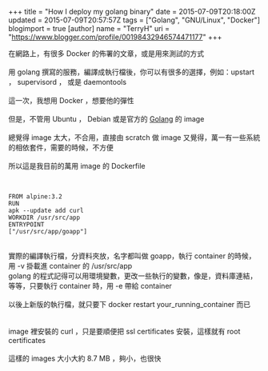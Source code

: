 +++
title = "How I deploy my golang binary"
date = 2015-07-09T20:18:00Z
updated = 2015-07-09T20:57:57Z
tags = ["Golang", "GNU/Linux", "Docker"]
blogimport = true 
[author]
	name = "TerryH"
	uri = "https://www.blogger.com/profile/00198432946574471177"
+++

在網路上，有很多 Docker 的佈署的文章，或是用來測試的方式<br /><br />用 golang 撰寫的服務，編譯成執行檔後，你可以有很多的選擇，例如：upstart ， supervisord ， 或是 daemontools<br /><br />這一次，我想用 Docker ，想要他的彈性<br /><br />但是，不管用 Ubuntu ， Debian 或是官方的 <a href="https://registry.hub.docker.com/_/golang/">Golang</a> 的 image<br /><br />總覺得 image 太大，不合用，直接由 scratch 做 image 又覺得，萬一有一些系統的相依套件，需要的時候，不方便<br /><br />所以這是我目前的萬用 image 的 Dockerfile<br /><br /><pre><code><br />FROM alpine:3.2<br />RUN apk --update add curl<br />WORKDIR /usr/src/app<br />ENTRYPOINT  ["/usr/src/app/goapp"]<br /></code></pre><br />實際的編譯執行檔，分資料夾放，名字都叫做 goapp，執行 container 的時候，用 -v 掛載進 container 的 /usr/src/app <br />golang 的程式記得可以用環境變數，更改一些執行的變數，像是，資料庫連結，等等，只要執行 container 時，用 -e 帶給 container <br /><br />以後上新版的執行檔，就只要下 docker restart your_running_container 而已<br /><br /><br />image 裡安裝的 curl ，只是要順便把 ssl certificates 安裝，這樣就有 root certificates <br /><br />這樣的 images 大小大約 8.7 MB ，夠小，也很快<br />
